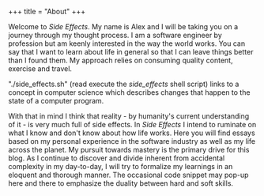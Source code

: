 +++
title = "About"
+++

Welcome to *Side Effects*. 
My name is Alex and I will be taking you on a journey through my thought process.
I am a software engineer by profession but am keenly interested in the way the world works. 
You can say that I want to learn about life in general so that I can leave things better than I found them. 
My approach relies on consuming quality content, exercise and travel.

"./side_effects.sh" (read execute the _side_effects_ shell script) links to a concept in computer science which describes 
changes that happen to the state of a computer program.

With that in mind I think that reality - by humanity's current understanding of it - is very much full of side effects. 
In *Side Effects* I intend to ruminate on what I know and don't know about how life works. 
Here you will find essays based on my personal experience in the software industry as well as my life across the planet.
My pursuit towards mastery is the primary drive for this blog. 
As I continue to discover and divide inherent from accidental complexity in my day-to-day, I will try to formalize my 
learnings in an eloquent and thorough manner.
The occasional code snippet may pop-up here and there to emphasize the duality between hard and soft skills.

